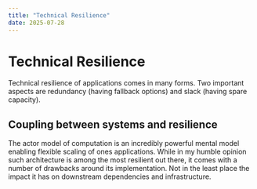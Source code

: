 ```yaml
---
title: "Technical Resilience"
date: 2025-07-28
---
```


Technical Resilience
====================

Technical resilience of applications comes in many forms. Two important aspects are redundancy (having fallback options) and slack (having spare capacity).

## Coupling between systems and resilience
The actor model of computation is an incredibly powerful mental model enabling flexible scaling of ones applications. While in my humble opinion such architecture is among the most resilient out there, it comes with a number of drawbacks around its implementation. Not in the least place the impact it has on downstream dependencies and infrastructure.